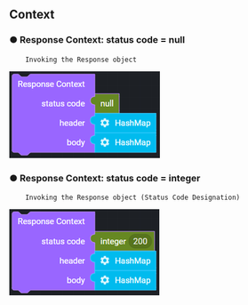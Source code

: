 ## Context

### ● Response Context: status code = null

        Invoking the Response object

![](../../../img/assets/image%20%28126%29.png)

### ● Response Context: status code = integer

        Invoking the Response object (Status Code Designation)

![](../../../img/assets/image%20%28177%29.png)
